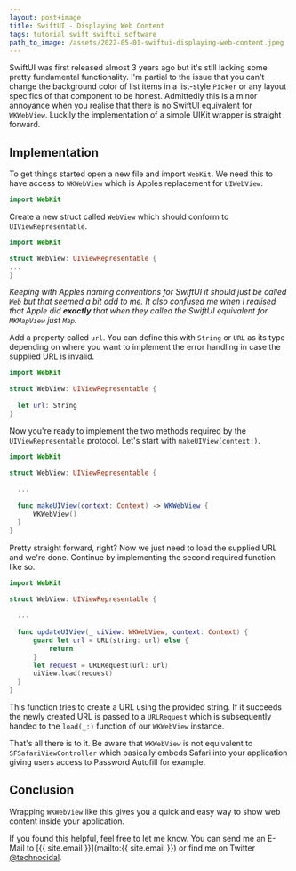 ```yaml
---
layout: post+image
title: SwiftUI - Displaying Web Content
tags: tutorial swift swiftui software
path_to_image: /assets/2022-05-01-swiftui-displaying-web-content.jpeg
---
```

SwiftUI was first released almost 3 years ago but it's still lacking some pretty fundamental functionality. I'm partial to the issue that you can't change the background color of list items in a list-style `Picker` or any layout specifics of that component to be honest. Admittedly this is a minor annoyance when you realise that there is no SwiftUI equivalent for `WKWebView`. Luckily the implementation of a simple UIKit wrapper is straight forward.

## Implementation

To get things started open a new file and import `WebKit`. We need this to have access to `WKWebView` which is Apples replacement for `UIWebView`.

```swift
import WebKit
```

Create a new struct called `WebView` which should conform to `UIViewRepresentable`.

```swift
import WebKit

struct WebView: UIViewRepresentable {
...
}
```

*Keeping with Apples naming conventions for SwiftUI it should just be called `Web` but that seemed a bit odd to me. It also confused me when I realised that Apple did **exactly** that when they called the SwiftUI equivalent for `MKMapView` just `Map`.*

Add a property called `url`. You can define this with `String` or `URL` as its type depending on where you want to implement the error handling in case the supplied URL is invalid.
```swift
import WebKit

struct WebView: UIViewRepresentable {
  
  let url: String
}
```

Now you're ready to implement the two methods required by the `UIViewRepresentable` protocol. Let's start with `makeUIView(context:)`.
```swift
import WebKit

struct WebView: UIViewRepresentable {
  
  ...
  
  func makeUIView(context: Context) -> WKWebView {
      WKWebView()
  }
}
```
Pretty straight forward, right? Now we just need to load the supplied URL and we're done. Continue by implementing the second required function like so. 
```swift
import WebKit

struct WebView: UIViewRepresentable {
  
  ...
  
  func updateUIView(_ uiView: WKWebView, context: Context) {
      guard let url = URL(string: url) else {
          return
      }
      let request = URLRequest(url: url)
      uiView.load(request)
  }
}
```
This function tries to create a URL using the provided string. If it succeeds the newly created URL is passed to a `URLRequest` which is subsequently handed to the `load(_:)` function of our `WKWebView` instance.

That's all there is to it. Be aware that `WKWebView` is not equivalent to `SFSafariViewController` which basically embeds Safari into your application giving users access to Password Autofill for example.

## Conclusion

Wrapping `WKWebView` like this gives you a quick and easy way to show web content inside your application.

If you found this helpful, feel free to let me know. You can send me an E-Mail to [{{ site.email }}](mailto:{{ site.email }}) or find me on Twitter [@technocidal](https://twitter.com/technocidal).

